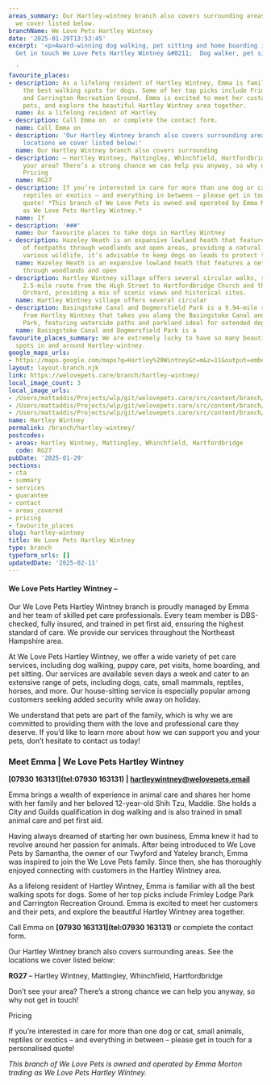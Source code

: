 ```yaml
---
areas_summary: Our Hartley-wintney branch also covers surrounding areas. See the locations
  we cover listed below.
branchName: We Love Pets Hartley Wintney
date: '2025-01-29T13:53:45'
excerpt: '<p>Award-winning dog walking, pet sitting and home boarding in Hartley Wintney
  Get in touch We Love Pets Hartley Wintney &#8211;  Dog walker, pet sitter and&hellip;</p>

  '
favourite_places:
- description: As a lifelong resident of Hartley Wintney, Emma is familiar with all
    the best walking spots for dogs. Some of her top picks include Frimley Lodge Park
    and Carrington Recreation Ground. Emma is excited to meet her customers and their
    pets, and explore the beautiful Hartley Wintney area together.
  name: As a lifelong resident of Hartley
- description: Call Emma on  or complete the contact form.
  name: Call Emma on
- description: 'Our Hartley Wintney branch also covers surrounding areas. See the
    locations we cover listed below:'
  name: Our Hartley Wintney branch also covers surrounding
- description: – Hartley Wintney, Mattingley, Whinchfield, Hartfordbridge Don’t see
    your area? There’s a strong chance we can help you anyway, so why not get in touch!
    Pricing
  name: RG27
- description: If you’re interested in care for more than one dog or cat, small animals,
    reptiles or exotics – and everything in between – please get in touch for a personalised
    quote! *This branch of We Love Pets is owned and operated by Emma Morton trading
    as We Love Pets Hartley Wintney.*
  name: If
- description: '###'
  name: Our favourite places to take dogs in Hartley Wintney
- description: Hazeley Heath is an expansive lowland heath that features a network
    of footpaths through woodlands and open areas, providing a natural habitat for
    various wildlife, it’s advisable to keep dogs on leads to protect the fauna.
  name: Hazeley Heath is an expansive lowland heath that features a network of footpaths
    through woodlands and open
- description: Hartley Wintney village offers several circular walks, such as the
    2.5-mile route from the High Street to Hartfordbridge Church and the Vaughan Millennium
    Orchard, providing a mix of scenic views and historical sites.
  name: Hartley Wintney village offers several circular
- description: Basingstoke Canal and Dogmersfield Park is a 9.94-mile route starting
    from Hartley Wintney that takes you along the Basingstoke Canal and through Dogmersfield
    Park, featuring waterside paths and parkland ideal for extended dog walks.
  name: Basingstoke Canal and Dogmersfield Park is a
favourite_places_summary: We are extremely lucky to have so many beautiful dog walking
  spots in and around Hartley-wintney.
google_maps_urls:
- https://maps.google.com/maps?q=Hartley%20Wintney&t=m&z=11&output=embed&iwloc=near
layout: layout-branch.njk
link: https://welovepets.care/branch/hartley-wintney/
local_image_count: 3
local_image_urls:
- /Users/mattaddis/Projects/wlp/git/welovepets.care/src/content/branch/images/hartley-wintney/We-Love-Pets-Farnborough-min.png
- /Users/mattaddis/Projects/wlp/git/welovepets.care/src/content/branch/images/hartley-wintney/We-Love-Pets-Fleet.png
- /Users/mattaddis/Projects/wlp/git/welovepets.care/src/content/branch/images/hartley-wintney/Emma-from-Farnborough.jpg
name: Hartley Wintney
permalink: /branch/hartley-wintney/
postcodes:
- areas: Hartley Wintney, Mattingley, Whinchfield, Hartfordbridge
  code: RG27
pubDate: '2025-01-29'
sections:
- cta
- summary
- services
- guarantee
- contact
- areas_covered
- pricing
- favourite_places
slug: hartley-wintney
title: We Love Pets Hartley Wintney
type: branch
typeform_urls: []
updatedDate: '2025-02-11'
---
```


#### **We Love Pets Hartley Wintney –**

Our We Love Pets Hartley Wintney branch is proudly managed by Emma and her team of skilled pet care professionals. Every team member is DBS-checked, fully insured, and trained in pet first aid, ensuring the highest standard of care. We provide our services throughout the Northeast Hampshire area.

At We Love Pets Hartley Wintney, we offer a wide variety of pet care services, including dog walking, puppy care, pet visits, home boarding, and pet sitting. Our services are available seven days a week and cater to an extensive range of pets, including dogs, cats, small mammals, reptiles, horses, and more. Our house-sitting service is especially popular among customers seeking added security while away on holiday.

We understand that pets are part of the family, which is why we are committed to providing them with the love and professional care they deserve. If you’d like to learn more about how we can support you and your pets, don’t hesitate to contact us today!

### **Meet Emma | We Love Pets Hartley Wintney**

**[07930 163131](tel:07930 163131) | [hartleywintney@welovepets.email](mailto:hartleywintney@welovepets.email)**

Emma brings a wealth of experience in animal care and shares her home with her family and her beloved 12-year-old Shih Tzu, Maddie. She holds a City and Guilds qualification in dog walking and is also trained in small animal care and pet first aid.

Having always dreamed of starting her own business, Emma knew it had to revolve around her passion for animals. After being introduced to We Love Pets by Samantha, the owner of our Twyford and Yateley branch, Emma was inspired to join the We Love Pets family. Since then, she has thoroughly enjoyed connecting with customers in the Hartley Wintney area.

As a lifelong resident of Hartley Wintney, Emma is familiar with all the best walking spots for dogs. Some of her top picks include Frimley Lodge Park and Carrington Recreation Ground. Emma is excited to meet her customers and their pets, and explore the beautiful Hartley Wintney area together.

Call Emma on **[07930 163131](tel:07930 163131)** or complete the contact form.

Our Hartley Wintney branch also covers surrounding areas. See the locations we cover listed below:

**RG27** – Hartley Wintney, Mattingley, Whinchfield, Hartfordbridge

Don’t see your area? There’s a strong chance we can help you anyway, so why not get in touch!

Pricing

If you’re interested in care for more than one dog or cat, small animals, reptiles or exotics – and everything in between – please get in touch for a personalised quote!

*This branch of We Love Pets is owned and operated by Emma Morton trading as We Love Pets Hartley Wintney.*

